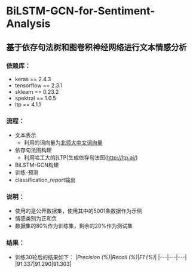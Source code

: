 # BiLSTM-GCN-for-Sentiment-Analysis
## 基于依存句法树和图卷积神经网络进行文本情感分析

### 依赖库：
* keras == 2.4.3
* tensorflow == 2.3.1
* sklearn == 0.23.2
* spektral == 1.0.5
* ltp == 4.1.1

### 流程：
* 文本表示
  * 利用的词向量为[北师大中文词向量](https://github.com/Embedding/Chinese-Word-Vectors)
* 依存句法图构建 
  * 利用哈工大的[LTP]生成依存句法图(http://ltp.ai/)
* BiLSTM-GCN构建
* 训练-预测
* classification_report输出

### 说明：
* 使用的是公开数据集，使用其中的5001条数据作为示例
* 情感类别为正和负
* 数据集的80%作为训练集，剩余的20%作为测试集

### 结果：
* 训练30轮后的结果如下： 
|*Precision (%)*|*Recall (%)*|*F1 (%)*|
|---|---|---|
|91.337|91.290|91.303| 
